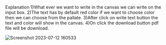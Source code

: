 Explanation
1)What ever we want to write in the canvas we can write on the input box. 
2)The text has by default red color if we want to choose color then we can choose from the pallate. 
3)After click on write text button the text and color will show in the canvas.
4)On click the download button pdf file will be download.

![Screenshot 2023-07-12 160533](https://github.com/Neha-rajbhar/Canvas/assets/126654388/2c9091ac-1a55-4438-a5c6-51a73635fcdf)
